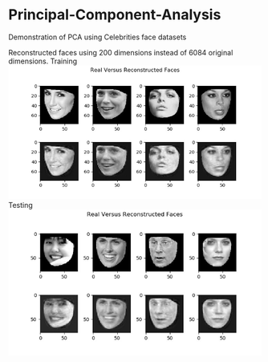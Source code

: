 # Principal-Component-Analysis
Demonstration of PCA using Celebrities face datasets

Reconstructed faces using 200 dimensions instead of 6084 original dimensions.
Training ![alt text](reconstedfaces_training.jpg)
Testing ![alt text](reconstedfaces_testing.jpg)
